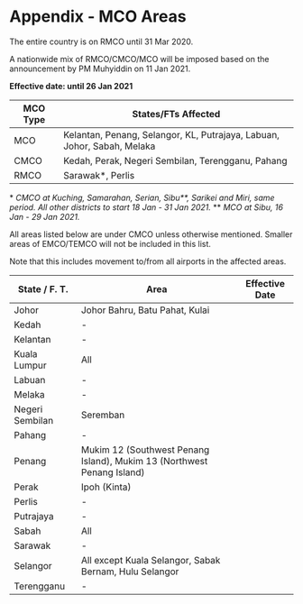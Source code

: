 # Appendix - MCO Areas

The entire country is on RMCO until 31 Mar 2020.

A nationwide mix of RMCO/CMCO/MCO will be imposed based on the announcement by PM Muhyiddin on 11 Jan 2021.

**Effective date: until 26 Jan 2021**

| MCO Type | States/FTs Affected                                                     |
|----------|-------------------------------------------------------------------------|
| MCO      | Kelantan, Penang, Selangor, KL, Putrajaya, Labuan, Johor, Sabah, Melaka |
| CMCO     | Kedah, Perak, Negeri Sembilan, Terengganu, Pahang                       |
| RMCO     | Sarawak*, Perlis                                                        |

\* _CMCO at Kuching, Samarahan, Serian, Sibu\*\*, Sarikei and Miri, same period. All other districts to start 18 Jan - 31 Jan 2021._
\*\* _MCO at Sibu, 16 Jan - 29 Jan 2021._

All areas listed below are under CMCO unless otherwise mentioned. Smaller areas of EMCO/TEMCO will not be included in this list.

Note that this includes movement to/from all airports in the affected areas.

| State / F. T.    | Area                                                                    | Effective Date  |
|------------------|-------------------------------------------------------------------------|-----------------|
| Johor            | Johor Bahru, Batu Pahat, Kulai                                          |                 |
| Kedah            | -                                                                       |                 |
| Kelantan         | -                                                                       |                 |
| Kuala Lumpur     | All                                                                     |                 |
| Labuan           | -                                                                       |                 |
| Melaka           | -                                                                       |                 |
| Negeri Sembilan  | Seremban                                                                |                 |
| Pahang           | -                                                                       |                 |
| Penang           | Mukim 12 (Southwest Penang Island), Mukim 13 (Northwest Penang Island)  |                 |
| Perak            | Ipoh (Kinta)                                                            |                 |
| Perlis           | -                                                                       |                 |
| Putrajaya        | -                                                                       |                 |
| Sabah            | All                                                                     |                 |
| Sarawak          | -                                                                       |                 |
| Selangor         | All except Kuala Selangor, Sabak Bernam, Hulu Selangor                  |                 |
| Terengganu       | -                                                                       |                 |